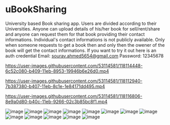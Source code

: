 # uBookSharing
 University based Book sharing app.
 Users are divided according to their Universities. Anyone can upload details of his/her book for sell/rent/share and anyone can request them for that book providing their contact informations. Individual's contact informations is not publicly available. Only when someone requests to get a book then and only then the owener of the book will get the contact informations.
If you want to try it out here is an auth credential 
Email: sourav.ahmed5654@gmail.com
Password: 12345678



https://user-images.githubusercontent.com/53114581/118114448-6c52c080-b409-11eb-8953-19946b6e26d0.mp4


https://user-images.githubusercontent.com/53114581/118112940-7b387380-b407-11eb-8c1e-1e84171dd495.mp4


https://user-images.githubusercontent.com/53114581/118116806-8e9a0d80-b40c-11eb-9266-02c3b85bc8f1.mp4


![image](https://user-images.githubusercontent.com/53114581/118112856-61972c00-b407-11eb-8004-1f516bbf91f4.png)
![image](https://user-images.githubusercontent.com/53114581/118113063-a02ce680-b407-11eb-8a3d-b3a416460e8b.png)
![image](https://user-images.githubusercontent.com/53114581/118113104-ad49d580-b407-11eb-8f5d-477d27e2d20d.png)
![image](https://user-images.githubusercontent.com/53114581/118113292-ebdf9000-b407-11eb-9a5d-d1db4f23ce4d.png)
![image](https://user-images.githubusercontent.com/53114581/118113768-84761000-b408-11eb-8643-2f93778c5a1c.png)
![image](https://user-images.githubusercontent.com/53114581/118113307-f00bad80-b407-11eb-989a-9bc3c962573c.png)
![image](https://user-images.githubusercontent.com/53114581/118113843-9eafee00-b408-11eb-9bc1-a15be24807d6.png)
![image](https://user-images.githubusercontent.com/53114581/118114598-a45a0380-b409-11eb-9ea9-5d0db5d07c7d.png)
![image](https://user-images.githubusercontent.com/53114581/118114615-a91eb780-b409-11eb-8f46-851c73e3d8fd.png)
![image](https://user-images.githubusercontent.com/53114581/118114654-b340b600-b409-11eb-8bbd-e383e3b029b6.png)
![image](https://user-images.githubusercontent.com/53114581/118114734-ce132a80-b409-11eb-8534-e71076d9d6fd.png)
![image](https://user-images.githubusercontent.com/53114581/118114794-e420eb00-b409-11eb-92a7-f4478322d862.png)
![image](https://user-images.githubusercontent.com/53114581/118114810-e8e59f00-b409-11eb-8da3-ee56e72d9f42.png)
